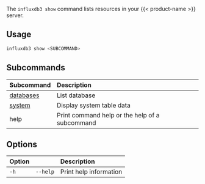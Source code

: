 
The `influxdb3 show` command lists resources in your {{< product-name >}} server.

## Usage

<!--pytest.mark.skip-->

```bash
influxdb3 show <SUBCOMMAND>
```

## Subcommands

| Subcommand                                                              | Description                                    |
| :---------------------------------------------------------------------- | :--------------------------------------------- |
| [databases](/influxdb3/version/reference/cli/influxdb3/show/databases/) | List database                                  |
| [system](/influxdb3/version/reference/cli/influxdb3/show/system/)       | Display system table data                      |
| help                                                                    | Print command help or the help of a subcommand |

## Options

| Option |          | Description            |
| :----- | :------- | :--------------------- |
| `-h`   | `--help` | Print help information |
